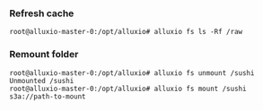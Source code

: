 ### Refresh cache
```
root@alluxio-master-0:/opt/alluxio# alluxio fs ls -Rf /raw
```

### Remount folder
```
root@alluxio-master-0:/opt/alluxio# alluxio fs unmount /sushi
Unmounted /sushi
root@alluxio-master-0:/opt/alluxio# alluxio fs mount /sushi s3a://path-to-mount
```
